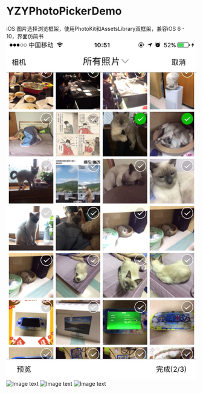 # YZYPhotoPickerDemo
iOS 图片选择浏览框架，使用PhotoKit和AssetsLibrary双框架，兼容iOS 6 - 10，界面仿简书
![Image text](https://github.com/3KK3/ImageSource/raw/master/AEF82BC439142659B0B8EBEE30D23724.jpg)
![Image text](https://github.com/yourName/repositpry/master/yourprojectName/img-folder/test.jpg)
![Image text](https://raw.github.com/yourName/repositpry/master/yourprojectName/img-folder/test.jpg)
![Image text](https://raw.github.com/yourName/repositpry/master/yourprojectName/img-folder/test.jpg)
